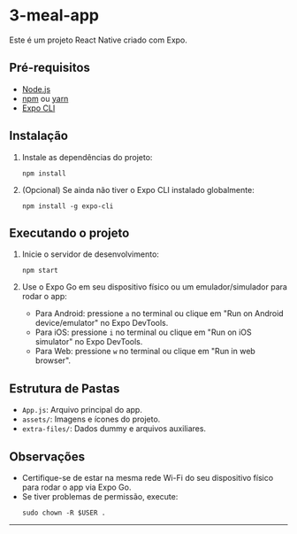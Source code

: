 # 3-meal-app

Este é um projeto React Native criado com Expo.

## Pré-requisitos

-   [Node.js](https://nodejs.org/)
-   [npm](https://www.npmjs.com/) ou [yarn](https://yarnpkg.com/)
-   [Expo CLI](https://docs.expo.dev/get-started/installation/)

## Instalação

1. Instale as dependências do projeto:

    ```
    npm install
    ```

2. (Opcional) Se ainda não tiver o Expo CLI instalado globalmente:

    ```
    npm install -g expo-cli
    ```

## Executando o projeto

1. Inicie o servidor de desenvolvimento:

    ```
    npm start
    ```

2. Use o Expo Go em seu dispositivo físico ou um emulador/simulador para rodar o app:
    - Para Android: pressione `a` no terminal ou clique em "Run on Android device/emulator" no Expo DevTools.
    - Para iOS: pressione `i` no terminal ou clique em "Run on iOS simulator" no Expo DevTools.
    - Para Web: pressione `w` no terminal ou clique em "Run in web browser".

## Estrutura de Pastas

-   `App.js`: Arquivo principal do app.
-   `assets/`: Imagens e ícones do projeto.
-   `extra-files/`: Dados dummy e arquivos auxiliares.

## Observações

-   Certifique-se de estar na mesma rede Wi-Fi do seu dispositivo físico para rodar o app via Expo Go.
-   Se tiver problemas de permissão, execute:
    ```
    sudo chown -R $USER .
    ```

---

